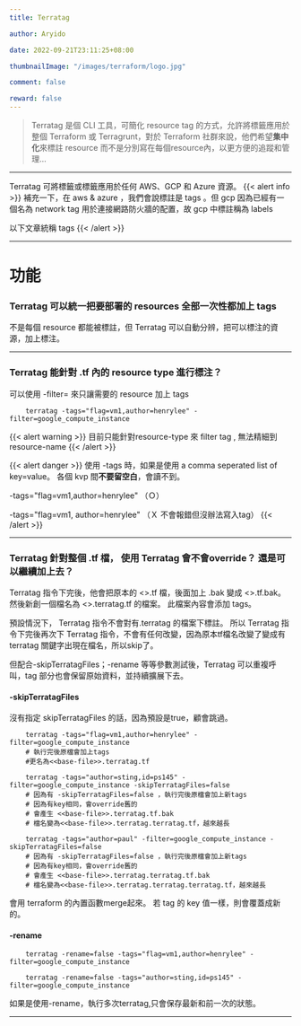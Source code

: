 ```yaml
---
title: Terratag

author: Aryido

date: 2022-09-21T23:11:25+08:00

thumbnailImage: "/images/terraform/logo.jpg"

comment: false

reward: false
---
```

<!--BODY-->

> Terratag 是個 CLI 工具，可簡化 resource tag 的方式，允許將標籤應用於整個 Terraform 或 Terragrunt，對於 Terraform 社群來說，他們希望**集中化**來標註 resource 而不是分別寫在每個resource內，以更方便的追蹤和管理...

<!--more-->

---
Terratag 可將標籤或標籤應用於任何 AWS、GCP 和 Azure 資源。
{{< alert info >}}
補充一下，在 aws & azure ，我們會說標註是 tags 。但 gcp 因為已經有一個名為 network tag 用於連接網路防火牆的配置，故 gcp 中標註稱為 labels

以下文章統稱 tags
{{< /alert >}}

---

# 功能
### Terratag 可以統一把要部署的 resources **全部**一次性都加上 tags

不是每個 resource 都能被標註，但 Terratag 可以自動分辨，把可以標注的資源，加上標注。

---

### Terratag 能針對 .tf 內的 resource type 進行標注？

可以使用 -filter=<resource-type> 來只讓需要的 resource 加上 tags
``` shell
    terratag -tags="flag=vm1,author=henrylee" -filter=google_compute_instance
```
{{< alert warning >}}
目前只能針對resource-type 來 filter tag , 無法精細到 resource-name
{{< /alert  >}}

{{< alert danger >}}
使用 -tags 時，如果是使用 a comma seperated list of key=value。 各個 kvp 間**不要留空白**，會讀不到。

-tags="flag=vm1,author=henrylee" （Ｏ）

-tags="flag=vm1, author=henrylee" （Ｘ 不會報錯但沒辦法寫入tag）
{{< /alert >}}

---

### Terratag 針對整個 .tf 檔， 使用 Terratag 會不會override？ 還是可以繼續加上去？

Terratag 指令下完後，他會把原本的 <<base-file>>.tf 檔，後面加上 .bak 變成
<<base-file>>.tf.bak。 然後新創一個檔名為 <<base-file>>.terratag.tf 的檔案。 此檔案內容會添加 tags。

預設情況下， Terratag 指令不會對有.terratag 的檔案下標註。 所以 Terratag 指令下完後再次下 Terratag 指令，不會有任何改變，因為原本tf檔名改變了變成有 terratag 關鍵字出現在檔名，所以skip了。

但配合-skipTerratagFiles；-rename 等等參數測試後，Terratag 可以重複呼叫，tag 部分也會保留原始資料，並持續擴展下去。

#### -skipTerratagFiles
沒有指定 skipTerratagFiles 的話，因為預設是true，顧會跳過。
``` shell
    terratag -tags="flag=vm1,author=henrylee" -filter=google_compute_instance
    # 執行完後原檔會加上tags
    #更名為<<base-file>>.terratag.tf

    terratag -tags="author=sting,id=ps145" -filter=google_compute_instance -skipTerratagFiles=false
    # 因為有 -skipTerratagFiles=false ，執行完後原檔會加上新tags
    # 因為有key相同，會override舊的
    # 會產生 <<base-file>>.terratag.tf.bak
    # 檔名變為<<base-file>>.terratag.terratag.tf，越來越長

    terratag -tags="author=paul" -filter=google_compute_instance -skipTerratagFiles=false
    # 因為有 -skipTerratagFiles=false ，執行完後原檔會加上新tags
    # 因為有key相同，會override舊的
    # 會產生 <<base-file>>.terratag.terratag.tf.bak
    # 檔名變為<<base-file>>.terratag.terratag.terratag.tf，越來越長

```
會用 terraform 的內置函數merge起來。 若 tag 的 key 值一樣，則會覆蓋成新的。

#### -rename
``` shell
    terratag -rename=false -tags="flag=vm1,author=henrylee" -filter=google_compute_instance

    terratag -rename=false -tags="author=sting,id=ps145" -filter=google_compute_instance

```
如果是使用-rename，執行多次terratag,只會保存最新和前一次的狀態。

---
